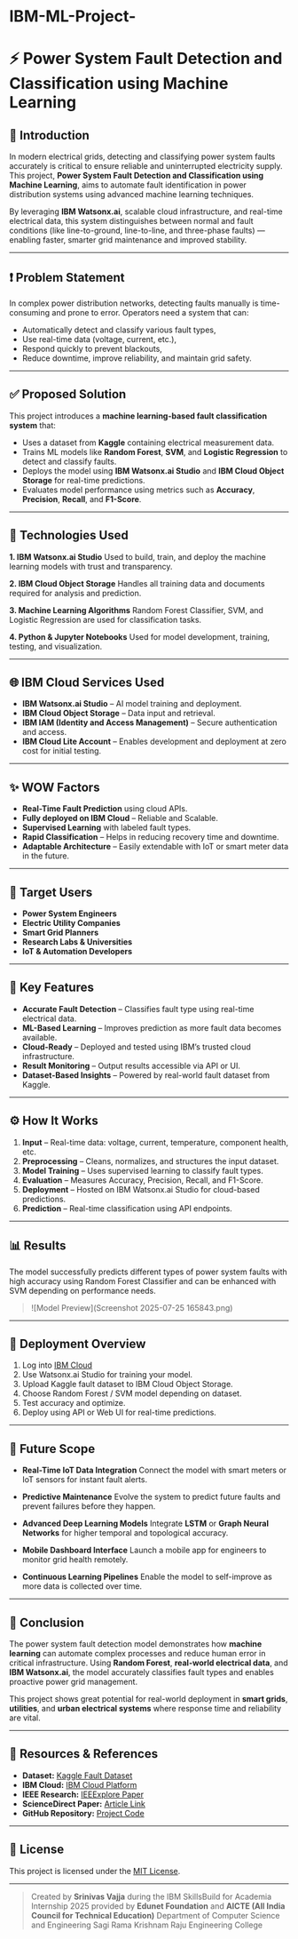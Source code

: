 # IBM-ML-Project-
# ⚡ Power System Fault Detection and Classification using Machine Learning

## 🔎 Introduction

In modern electrical grids, detecting and classifying power system faults accurately is critical to ensure reliable and uninterrupted electricity supply. This project, **Power System Fault Detection and Classification using Machine Learning**, aims to automate fault identification in power distribution systems using advanced machine learning techniques.

By leveraging **IBM Watsonx.ai**, scalable cloud infrastructure, and real-time electrical data, this system distinguishes between normal and fault conditions (like line-to-ground, line-to-line, and three-phase faults) — enabling faster, smarter grid maintenance and improved stability.

---

## ❗ Problem Statement

In complex power distribution networks, detecting faults manually is time-consuming and prone to error. Operators need a system that can:

* Automatically detect and classify various fault types,
* Use real-time data (voltage, current, etc.),
* Respond quickly to prevent blackouts,
* Reduce downtime, improve reliability, and maintain grid safety.

---

## ✅ Proposed Solution

This project introduces a **machine learning-based fault classification system** that:

* Uses a dataset from **Kaggle** containing electrical measurement data.
* Trains ML models like **Random Forest**, **SVM**, and **Logistic Regression** to detect and classify faults.
* Deploys the model using **IBM Watsonx.ai Studio** and **IBM Cloud Object Storage** for real-time predictions.
* Evaluates model performance using metrics such as **Accuracy**, **Precision**, **Recall**, and **F1-Score**.

---

## 🧠 Technologies Used

**1. IBM Watsonx.ai Studio**
Used to build, train, and deploy the machine learning models with trust and transparency.

**2. IBM Cloud Object Storage**
Handles all training data and documents required for analysis and prediction.

**3. Machine Learning Algorithms**
Random Forest Classifier, SVM, and Logistic Regression are used for classification tasks.

**4. Python & Jupyter Notebooks**
Used for model development, training, testing, and visualization.

---

## 🌐 IBM Cloud Services Used

* **IBM Watsonx.ai Studio** – AI model training and deployment.
* **IBM Cloud Object Storage** – Data input and retrieval.
* **IBM IAM (Identity and Access Management)** – Secure authentication and access.
* **IBM Cloud Lite Account** – Enables development and deployment at zero cost for initial testing.

---

## ✨ WOW Factors

* **Real-Time Fault Prediction** using cloud APIs.
* **Fully deployed on IBM Cloud** – Reliable and Scalable.
* **Supervised Learning** with labeled fault types.
* **Rapid Classification** – Helps in reducing recovery time and downtime.
* **Adaptable Architecture** – Easily extendable with IoT or smart meter data in the future.

---

## 👥 Target Users

* **Power System Engineers**
* **Electric Utility Companies**
* **Smart Grid Planners**
* **Research Labs & Universities**
* **IoT & Automation Developers**

---

## 🔑 Key Features

* **Accurate Fault Detection** – Classifies fault type using real-time electrical data.
* **ML-Based Learning** – Improves prediction as more fault data becomes available.
* **Cloud-Ready** – Deployed and tested using IBM’s trusted cloud infrastructure.
* **Result Monitoring** – Output results accessible via API or UI.
* **Dataset-Based Insights** – Powered by real-world fault dataset from Kaggle.

---

## ⚙️ How It Works

1. **Input** – Real-time data: voltage, current, temperature, component health, etc.
2. **Preprocessing** – Cleans, normalizes, and structures the input dataset.
3. **Model Training** – Uses supervised learning to classify fault types.
4. **Evaluation** – Measures Accuracy, Precision, Recall, and F1-Score.
5. **Deployment** – Hosted on IBM Watsonx.ai Studio for cloud-based predictions.
6. **Prediction** – Real-time classification using API endpoints.

---

## 📊 Results

The model successfully predicts different types of power system faults with high accuracy using Random Forest Classifier and can be enhanced with SVM depending on performance needs.

> ![Model Preview](Screenshot 2025-07-25 165843.png)

---

## 📌 Deployment Overview

1. Log into [IBM Cloud](https://cloud.ibm.com)
2. Use Watsonx.ai Studio for training your model.
3. Upload Kaggle fault dataset to IBM Cloud Object Storage.
4. Choose Random Forest / SVM model depending on dataset.
5. Test accuracy and optimize.
6. Deploy using API or Web UI for real-time predictions.

---

## 🌟 Future Scope

* **Real-Time IoT Data Integration**
  Connect the model with smart meters or IoT sensors for instant fault alerts.

* **Predictive Maintenance**
  Evolve the system to predict future faults and prevent failures before they happen.

* **Advanced Deep Learning Models**
  Integrate **LSTM** or **Graph Neural Networks** for higher temporal and topological accuracy.

* **Mobile Dashboard Interface**
  Launch a mobile app for engineers to monitor grid health remotely.

* **Continuous Learning Pipelines**
  Enable the model to self-improve as more data is collected over time.

---

## 📌 Conclusion

The power system fault detection model demonstrates how **machine learning** can automate complex processes and reduce human error in critical infrastructure. Using **Random Forest**, **real-world electrical data**, and **IBM Watsonx.ai**, the model accurately classifies fault types and enables proactive power grid management.

This project shows great potential for real-world deployment in **smart grids**, **utilities**, and **urban electrical systems** where response time and reliability are vital.

---

## 🔗 Resources & References

* **Dataset:** [Kaggle Fault Dataset](https://www.kaggle.com/datasets/ziya07/power-system-faults-dataset)
* **IBM Cloud:** [IBM Cloud Platform](https://www.ibm.com/cloud)
* **IEEE Research:** [IEEExplore Paper](https://ieeexplore.ieee.org/document/10306740)
* **ScienceDirect Paper:** [Article Link](https://www.sciencedirect.com/science/article/pii/S2352484724007807)
* **GitHub Repository:** [Project Code](https://github.com/ClashingUniverse/IBM-ML-Project-)

---

## 📜 License

This project is licensed under the [MIT License](LICENSE).

---

> Created by **Srinivas Vajja** during the IBM SkillsBuild for Academia Internship 2025 provided by **Edunet Foundation** and **AICTE (All India Council for Technical Education)**
> Department of Computer Science and Engineering
> Sagi Rama Krishnam Raju Engineering College

